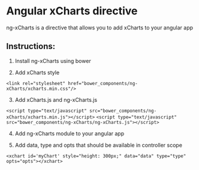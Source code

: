 Angular xCharts directive
==========

ng-xCharts is a directive that allows you to add xCharts to your angular app

Instructions:
--------------------------
1. Install ng-xCharts using bower

2. Add xCharts style

  `<link rel="stylesheet" href="bower_components/ng-xCharts/xcharts.min.css"/>`

3. Add xCharts.js and ng-xCharts.js
  
  `<script type="text/javascript" src="bower_components/ng-xCharts/xcharts.min.js"></script>`
  `<script type="text/javascript" src="bower_components/ng-xCharts/ng-xCharts.js"></script>`

4. Add ng-xCharts module to your angular app

5. Add data, type and opts that should be available in controller scope
  
  `<xchart id='myChart' style="height: 300px;" data="data" type="type" opts="opts"></xchart>`

